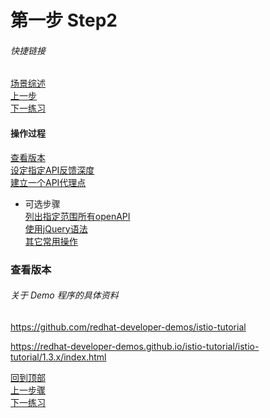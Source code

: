 # 第一步 Step2
###### 快捷链接
[场景综述](../istio_intro.md) <br>
[上一步](Step4.md) <br>
[下一练习]() <br>

#### 操作过程
[查看版本](#查看版本) <br>
[设定指定API反馈深度](#设定指定API反馈深度) <br>
[建立一个API代理点](#建立一个API代理点) <br>
   - 可选步骤 <br>
      [列出指定范围所有openAPI](#列出指定范围所有openAPI) <br>
      [使用jQuery语法](#使用jQuery语法) <br>
      [其它常用操作](#其它常用操作) <br>

### 查看版本


###### 关于 Demo 程序的具体资料
https://github.com/redhat-developer-demos/istio-tutorial

https://redhat-developer-demos.github.io/istio-tutorial/istio-tutorial/1.3.x/index.html

[回到顶部](#第五步) <br>
[上一步骤](Step4.md) <br>
[下一练习]() <br>